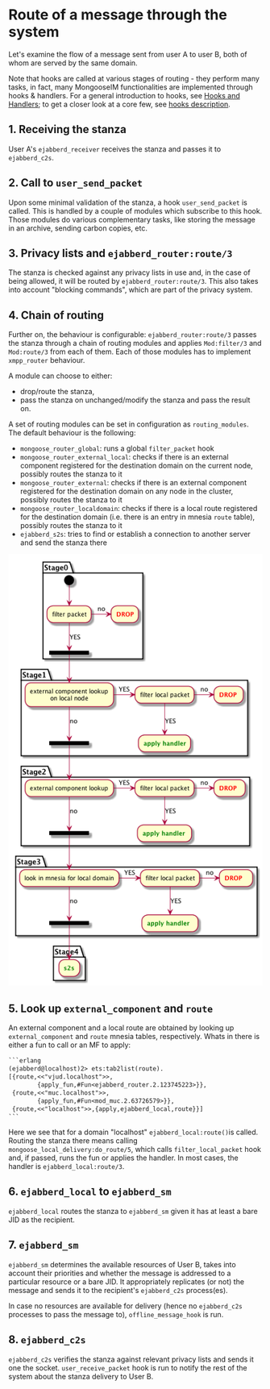# Route of a message through the system

Let's examine the flow of a message sent from user A to user B, both of whom are served by the same domain.

Note that hooks are called at various stages of routing - they perform many tasks, in fact, many MongooseIM functionalities are implemented through hooks & handlers. 
For a general introduction to hooks, see [Hooks and Handlers](Hooks-and-handlers.md); to get a closer look at a core few, see [hooks description](hooks_description.md).

## 1. Receiving the stanza

User A's `ejabberd_receiver` receives the stanza and passes it to `ejabberd_c2s`.

## 2. Call to `user_send_packet`

Upon some minimal validation of the stanza, a hook `user_send_packet` is called.
This is handled by a couple of modules which subscribe to this hook. 
Those modules do various complementary tasks, like storing the message in an archive, sending carbon copies, etc.

## 3. Privacy lists and `ejabberd_router:route/3`

The stanza is checked against any privacy lists in use and, in the case of being allowed, it will be routed by `ejabberd_router:route/3`. 
This also takes into account "blocking commands", which are part of the privacy system.

## 4. Chain of routing

Further on, the behaviour is configurable: `ejabberd_router:route/3` passes the stanza through a chain of routing modules and applies `Mod:filter/3` and `Mod:route/3` from each of them.
Each of those modules has to implement `xmpp_router` behaviour.

A module can choose to either:

* drop/route the stanza,
* pass the stanza on unchanged/modify the stanza and pass the result on.

A set of routing modules can be set in configuration as `routing_modules`. 
The default behaviour is the following:

* `mongoose_router_global`: runs a global `filter_packet` hook
* `mongoose_router_external_local`: checks if there is an external component registered for the destination domain on the current node, possibly routes the stanza to it
* `mongoose_router_external`: checks if there is an external component registered for the destination domain on any node in the cluster, possibly routes the stanza to it
* `mongoose_router_localdomain`: checks if there is a local route registered for the destination domain (i.e. there is an entry in mnesia `route` table), possibly routes the stanza to it
* `ejabberd_s2s`: tries to find or establish a connection to another server and send the stanza there

![You should see an image here; if you don't, use plantuml to generate it from routing.uml](routing.png)

## 5. Look up `external_component` and `route`

An external component and a local route are obtained by looking up `external_component` and `route` mnesia tables, respectively. Whats in there is either a fun to call or an MF to apply:

    ```erlang
    (ejabberd@localhost)2> ets:tab2list(route).
    [{route,<<"vjud.localhost">>,
            {apply_fun,#Fun<ejabberd_router.2.123745223>}},
     {route,<<"muc.localhost">>,
            {apply_fun,#Fun<mod_muc.2.63726579>}},
     {route,<<"localhost">>,{apply,ejabberd_local,route}}]
    ```

Here we see that for a domain "localhost" `ejabberd_local:route()`is called.
Routing the stanza there means calling `mongoose_local_delivery:do_route/5`, which calls `filter_local_packet` hook and, if passed, runs the fun or applies the handler.
In most cases, the handler is `ejabberd_local:route/3`.

## 6. `ejabberd_local` to `ejabberd_sm`

`ejabberd_local` routes the stanza to `ejabberd_sm` given it has at least a bare JID as the recipient.

## 7. `ejabberd_sm`

`ejabberd_sm` determines the available resources of User B, takes into account their priorities and whether the message is
addressed to a particular resource or a bare JID. 
It appropriately replicates (or not) the message and sends it to the recipient's `ejabberd_c2s` process(es).

In case no resources are available for delivery (hence no `ejabberd_c2s` processes to pass the message to), `offline_message_hook` is run.

## 8. `ejabberd_c2s`

`ejabberd_c2s` verifies the stanza against relevant privacy lists and sends it one the socket.
`user_receive_packet` hook is run to notify the rest of the system about the stanza delivery to User B.
